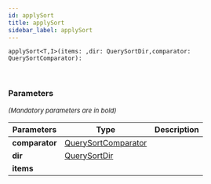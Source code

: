 ```yaml
---
id: applySort
title: applySort
sidebar_label: applySort
---
```


```tsx
applySort<T,I>(items: ,dir: QuerySortDir,comparator: QuerySortComparator): 
```
<br/>



### Parameters

<font size="2"><i>(Mandatory parameters are in bold)</i></font>

| Parameters | Type | Description |
| --------- | ---- | ----------- |
| **comparator** | [QuerySortComparator](/framework-api/types/QuerySortComparator.md) |  |
| **dir** | [QuerySortDir](/framework-api/types/QuerySortDir.md) |  |
| **items** |  |  |
